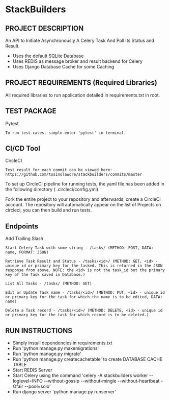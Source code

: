 # StackBuilders

PROJECT DESCRIPTION
--------------------
An API to Initiate Asynchronously A Celery Task And Poll Its Status and Result.

- Uses the default SQLite Database
- Uses REDIS as message broker and result backend for Celery
- Uses Django Database Cache for some Caching

PROJECT REQUIREMENTS (Required Libraries)
-----------------------------------------
All required libraries to run application detailed in requirements.txt in root.

TEST PACKAGE
-------------------
Pytest
```
To run test cases, simple enter 'pytest' in terminal.
```

CI/CD Tool
-------------------
CircleCI 

```
Test result for each commit can be viewed here: https://github.com/tosinolawore/stackbuilders/commits/master
```

To set up CircleCI pipeline for running tests, the yaml file has been added in the following directory (
.circleci/config.yml).

Fork the entire project to your repository and afterwards, create a CircleCI account. The repository will
automatically appear on the list of Projects on circleci, you can then build and run tests.

Endpoints 
-------------------
Add Trailing Slash

```
Start Celery Task with some string - /tasks/ (METHOD: POST, DATA: name, FORMAT: JSON)

Retrieve Task Result and Status - /tasks/<id>/ (METHOD: GET, <id> - unique id or primary key for the tasked. This is returned in the JSON response from above. NOTE: the <id> is not the task_id but the primary key of the Task saved in Database.)

List All Tasks - /tasks/ (METHOD: GET)

Edit or Update Task name - /tasks/<id>/ (METHOD: PUT, <id> - unique id or primary key for the task for which the name is to be edited, DATA: name)

Delete a Task record - /tasks/<id>/ (METHOD: DELETE, <id> - unique id or primary key for the task for which record is to be deleted.)

```

RUN INSTRUCTIONS
-------------------
- Simply install dependencies in requirements.txt
- Run 'python manage.py makemigrations'
- Run 'python manage.py migrate'
- Run 'python manage.py createcachetable' to create DATABASE CACHE TABLE
- Start REDIS Server
- Start Celery using the command 'celery -A stackbuilders worker --loglevel=INFO --without-gossip --without-mingle --without-heartbeat -Ofair --pool=solo'
- Run django server 'python manage.py runserver'


